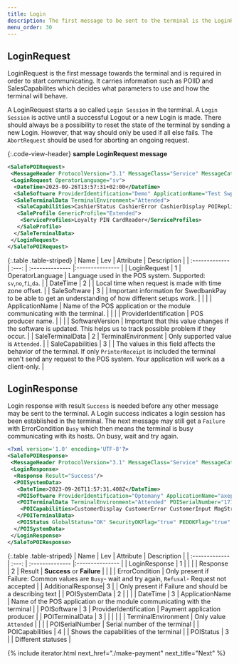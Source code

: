 ```yaml
---
title: Login
description: The first message to be sent to the terminal is the LoginRequest
menu_order: 30
---
```

## LoginRequest

LoginRequest is the first message towards the terminal and is required in order to start communicating.
It carries information such as POIID and SalesCapabilites which decides what parameters to use and how the terminal will behave.

A LoginRequest starts a so called `Login Session` in the terminal. A `Login Session` is active until a successful Logout or a new Login is made. There should always be a possibility to reset the state of the terminal by sending a new Login. However, that way should only be used if all else fails. The `AbortRequest` should be used for aborting an ongoing request.

{:.code-view-header}
**sample LoginRequest message**

```xml
<SaleToPOIRequest>
 <MessageHeader ProtocolVersion="3.1" MessageClass="Service" MessageCategory="Login" MessageType="Request" ServiceID="5" SaleID="1" POIID="A-POIID"/>
 <LoginRequest OperatorLanguage="sv">
  <DateTime>2023-09-26T13:57:31+02:00</DateTime>
  <SaleSoftware ProviderIdentification="Demo" ApplicationName="Test SwpIf - SwpTrmLib.PAXTrmImp_1" SoftwareVersion="1.0 - 1.1.23264.1309"/>
  <SaleTerminalData TerminalEnvironment="Attended">
   <SaleCapabilities>CashierStatus CashierError CashierDisplay POIReplication CustomerAssistance CashierInput PrinterReceipt</SaleCapabilities>
   <SaleProfile GenericProfile="Extended">
    <ServiceProfiles>Loyalty PIN CardReader</ServiceProfiles>
   </SaleProfile>
  </SaleTerminalData>
 </LoginRequest>
</SaleToPOIRequest>
```

{:.table .table-striped}
| Name | Lev | Attribute | Description |
| :------------- | :---: | :-------------- |:--------------- |
| LoginRequest | 1 | OperatorLanguage |  Language used in the POS system. Supported: `sv`,`no`,`fi`,`da`. |
| DateTime | 2 |  | Local time when request is made with time zone offset. |
| SaleSoftware | 3 |    | Important information for SwedbankPay to be able to get an understanding of how different setups work. |
|   | | ApplicationName | Name of the POS application or the module communicating with the terminal. |
|   | | ProviderIdentification | POS producer name. |
|   | | SoftwareVersion | Important that this value changes if the software is updated. This helps us to track possible problem if they occur. |
| SaleTerminalData | 2 | TerminalEnvironment | Only supported value is `Attended`. |
| SaleCapabilities | 3 |  | The values in this field affects the behavior of the terminal. If only `PrinterReceipt` is included the terminal won't send any request to the POS system. Your application will work as a client-only. |

## LoginResponse

Login response with result `Success` is needed before any other message may be sent to the terminal. A Login success indicates a login session has been established in the terminal. The next message may still get a `Failure` with ErrorCondition `Busy` which then means the terminal is busy communicating with its hosts. On busy, wait and try again.

```xml
<?xml version='1.0' encoding='UTF-8'?>
<SaleToPOIResponse>
 <MessageHeader ProtocolVersion="3.1" MessageClass="Service" MessageCategory="Login" MessageType="Response" ServiceID="5" SaleID="1" POIID="A-POIID"/>
 <LoginResponse>
  <Response Result="Success"/>
  <POISystemData>
   <DateTime>2023-09-26T11:57:31.408Z</DateTime>
   <POISoftware ProviderIdentification="Optomany" ApplicationName="axept® PRO" SoftwareVersion="1.2.17.0"/>
   <POITerminalData TerminalEnvironment="Attended" POISerialNumber="1710000520">
    <POICapabilities>CustomerDisplay CustomerError CustomerInput MagStripe ICC EMVContactless</POICapabilities>
   </POITerminalData>
   <POIStatus GlobalStatus="OK" SecurityOKFlag="true" PEDOKFlag="true" CardReaderOKFlag="true" CommunicationOKFlag="true"/>
  </POISystemData>
 </LoginResponse>
</SaleToPOIResponse>
```

{:.table .table-striped}
| Name | Lev | Attribute | Description |
| :------------- | :---: | :-------------- |:--------------- |
| LoginResponse | 1 | | |
| Response | 2 | Result | **Success** or **Failure** |
| | | ErrorCondition | Only present if Failure: Common values are `Busy`- wait and try again, `Refusal`- Request not accepted |
| AdditionalResponse| 3 | | Only present if Failure and should be a describing text |
| POISystemData | 2 |    | |
| DateTime  | 3 | ApplicationName | Name of the POS application or the module communicating with the terminal |
| POISoftware | 3 | ProviderIdentification | Payment application producer |
| POITerminalData | 3 | | |
| | | TerminalEnvironment | Only value `Attended` |
| | | POISerialNumber | Serial number of the terminal |
| POICapabilities | 4 | | Shows the capabilities of the terminal |
| POIStatus | 3 | | Different statuses |

{% include iterator.html next_href="./make-payment" next_title="Next" %}
